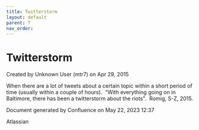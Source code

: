 ```yaml
---
title: Twitterstorm
layout: default
parent: T
nav_order:
---
```


# Twitterstorm

Created by  Unknown User (mtr7) on Apr 29, 2015

When there are a lot of tweets about a certain topic within a short period of time (usually within a couple of hours).  &quot;With everything going on in Baltimore, there has been a twitterstorm about the riots&quot;.  Romig, S-Z, 2015.

Document generated by Confluence on May 22, 2023 12:37

Atlassian
